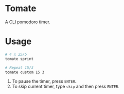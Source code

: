 # Tomate

A CLI pomodoro timer.

# Usage

```sh
# 4 x 25/5
tomate sprint

# Repeat 15/3
tomate custom 15 3
```

1. To pause the timer, press `ENTER`.
2. To skip current timer, type `skip` and then press `ENTER`.
